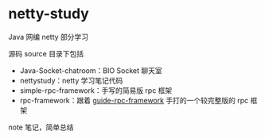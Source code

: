 # netty-study
Java 网编 netty 部分学习

源码 source 目录下包括

- Java-Socket-chatroom：BIO Socket 聊天室
- nettystudy：netty 学习笔记代码
- simple-rpc-framework：手写的简易版 rpc 框架
- rpc-framework：跟着 [guide-rpc-framework](https://github.com/Snailclimb/guide-rpc-framework) 手打的一个较完整版的 rpc 框架

note 笔记，简单总结